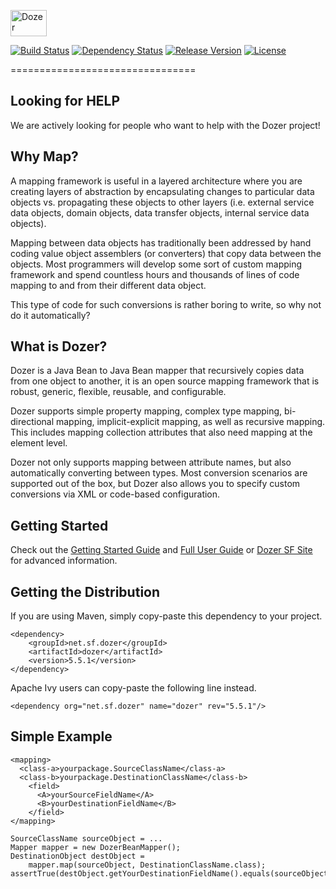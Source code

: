 <a href="http://dozer.sf.net"><img src="http://dozer.sourceforge.net/images/dozer.png" alt="Dozer" width="58" height="42"></a>

[![Build Status](https://travis-ci.org/DozerMapper/dozer.svg?branch=master)](https://travis-ci.org/DozerMapper/dozer)
[![Dependency Status](https://www.versioneye.com/java/net.sf.dozer:dozer/badge?style=flat-square)](https://www.versioneye.com/java/net.sf.dozer:dozer)
[![Release Version](https://img.shields.io/maven-central/v/net.sf.dozer/dozer.svg?maxAge=2592000)](https://mvnrepository.com/artifact/net.sf.dozer/dozer)
[![License](https://img.shields.io/hexpm/l/plug.svg?maxAge=2592000)]()

================================

Looking for HELP
--------------------------------
We are actively looking for people who want to help with the Dozer project!


Why Map?
--------------------------------
A mapping framework is useful in a layered architecture where you are creating layers of abstraction by encapsulating changes to particular data objects vs. propagating these objects to other layers (i.e. external service data objects, domain objects, data transfer objects, internal service data objects).

Mapping between data objects has traditionally been addressed by hand coding value object assemblers (or converters) that copy data between the objects. Most programmers will develop some sort of custom mapping framework and spend countless hours and thousands of lines of code mapping to and from their different data object.

This type of code for such conversions is rather boring to write, so why not do it automatically?


What is Dozer?
--------------------------------
Dozer is a Java Bean to Java Bean mapper that recursively copies data from one object to another, it is an open source mapping framework that is robust, generic, flexible, reusable, and configurable.

Dozer supports simple property mapping, complex type mapping, bi-directional mapping, implicit-explicit mapping, as well as recursive mapping. This includes mapping collection attributes that also need mapping at the element level.

Dozer not only supports mapping between attribute names, but also automatically converting between types. Most conversion scenarios are supported out of the box, but Dozer also allows you to specify custom conversions via XML or code-based configuration.


Getting Started
--------------------------------
Check out the [Getting Started Guide](http://dozer.sf.net/documentation/gettingstarted.html) and [Full User Guide](http://dozer.sf.net/dozer-user-guide.pdf) or [Dozer SF Site](http://dozer.sf.net) for advanced information.


Getting the Distribution
--------------------------------
If you are using Maven, simply copy-paste this dependency to your project.

    <dependency>
        <groupId>net.sf.dozer</groupId>
        <artifactId>dozer</artifactId>
        <version>5.5.1</version>
    </dependency>

Apache Ivy users can copy-paste the following line instead.

    <dependency org="net.sf.dozer" name="dozer" rev="5.5.1"/>

Simple Example
--------------------------------
    <mapping>
      <class-a>yourpackage.SourceClassName</class-a>
      <class-b>yourpackage.DestinationClassName</class-b>
        <field>
          <A>yourSourceFieldName</A>
          <B>yourDestinationFieldName</B>
        </field>
    </mapping>

    SourceClassName sourceObject = ...
    Mapper mapper = new DozerBeanMapper();
    DestinationObject destObject =
        mapper.map(sourceObject, DestinationClassName.class);
    assertTrue(destObject.getYourDestinationFieldName().equals(sourceObject.getYourSourceFieldName));
